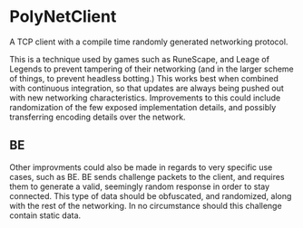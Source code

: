# PolyNetClient
A TCP client with a compile time randomly generated networking protocol.  
  
This is a technique used by games such as RuneScape, and Leage of Legends to prevent tampering of their networking (and in the larger scheme of things, to prevent headless botting.) This works best when combined with continuous integration, so that updates are always being pushed out with new networking characteristics. Improvements to this could include randomization of the few exposed implementation details, and possibly transferring encoding details over the network.

## BE
Other improvments could also be made in regards to very specific use cases, such as BE. BE sends challenge packets to the client, and requires them to generate a valid, 
seemingly random response in order to stay connected. This type of data should be obfuscated, and randomized, along with the rest of the networking. In no circumstance 
should this challenge contain static data.
